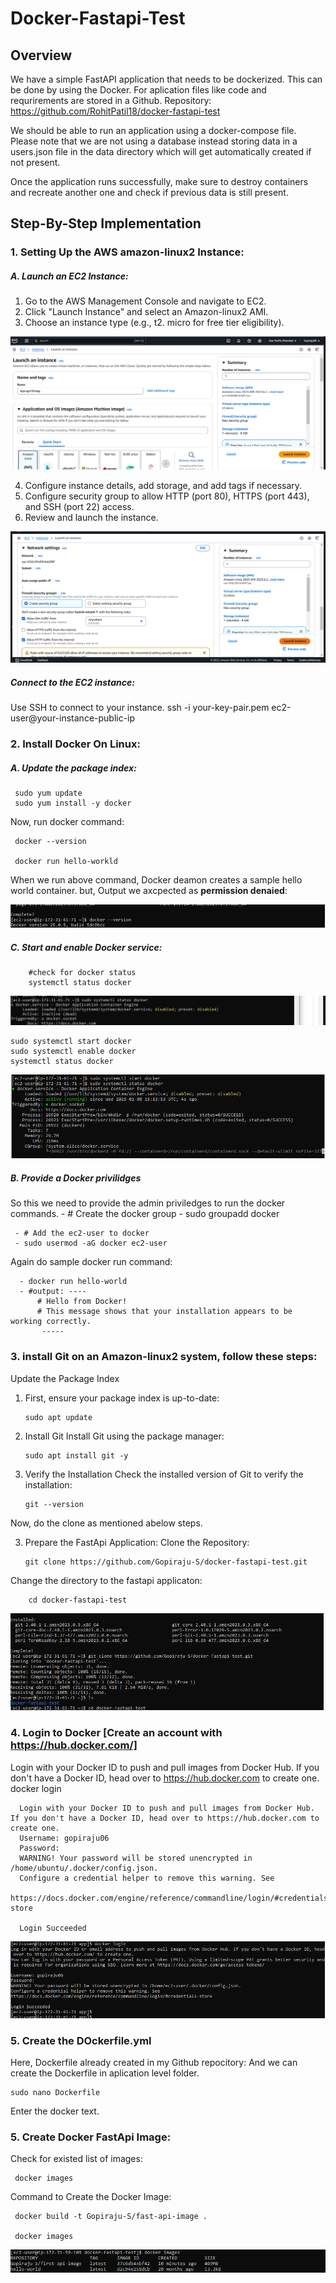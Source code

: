 # Docker-Fastapi-Test
## Overview

We have a simple FastAPI application that needs to be dockerized. This can be done by using the Docker. For aplication files like code and requrirements are stored in a Github. 
Repository: https://github.com/RohitPatil18/docker-fastapi-test 

We should be able to run an application using a docker-compose file. Please note that we are not using a database instead storing data in a users.json file in the data directory which will get automatically created if not present. 


Once the application runs successfully, make sure to destroy containers and recreate another one and check if previous data is still present.

## Step-By-Step Implementation
### 1. Setting Up the AWS amazon-linux2 Instance:
##### A.  Launch an EC2 Instance:
   1. Go to the AWS Management Console and navigate to EC2.
   2. Click "Launch Instance" and select an Amazon-linux2 AMI.
   3. Choose an instance type (e.g., t2. micro for free tier eligibility).

 ![Untitled](Images/instance1.png)

   4. Configure instance details, add storage, and add tags if necessary.
   5. Configure security group to allow HTTP (port 80), HTTPS (port 443), and SSH (port 22) access.
   6. Review and launch the instance.
      
![Untitled](Images/instance2.png)
         
##### Connect to the EC2 instance:
Use SSH to connect to your instance.
     ssh -i your-key-pair.pem ec2-user@your-instance-public-ip


### 2.  Install Docker On Linux:
##### A. Update the package index:
     sudo yum update
     sudo yum install -y docker

Now, run docker command:

     docker --version
  
     docker run hello-workld
     
When we run above command, Docker deamon creates a sample hello world container. 
but, Output we axcpected as **permission denaied**: 

 ![Untitled](Images/1.png)

##### C. Start and enable Docker service:

        #check for docker status
        systemctl status docker

 ![Untitled](Images/2.png)
 
    sudo systemctl start docker
    sudo systemctl enable docker
    systemctl status docker
    
 ![Untitled](Images/3.png)
 
##### B. Provide a Docker privilidges 
 So this we need to provide the admin priviledges to run the docker commands.
     - # Create the docker group
     - sudo groupadd docker

     - # Add the ec2-user to docker
     - sudo usermod -aG docker ec2-user
     
Again do sample docker run command:

      - docker run hello-world
      - #output: ----
          # Hello from Docker!
          # This message shows that your installation appears to be working correctly.
           -----


### 3. install Git on an Amazon-linux2 system, follow these steps:
Update the Package Index
1. First, ensure your package index is up-to-date:
   
       sudo apt update

3. Install Git
Install Git using the package manager:

       sudo apt install git -y
   
4. Verify the Installation
Check the installed version of Git to verify the installation:

       git --version

Now, do the clone as mentioned abelow steps.

3. Prepare the FastApi Application:
Clone the Repository:

       git clone https://github.com/Gopiraju-S/docker-fastapi-test.git

Change the directory to the fastapi applicaton:

        cd docker-fastapi-test

![Untitled](Images/4.png)

### 4. Login to Docker [Create an account with https://hub.docker.com/]
Login with your Docker ID to push and pull images from Docker Hub. If you don't have a Docker ID, head over to https://hub.docker.com to create one.
      docker login
      
      Login with your Docker ID to push and pull images from Docker Hub. If you don't have a Docker ID, head over to https://hub.docker.com to create one.
      Username: gopiraju06
      Password:
      WARNING! Your password will be stored unencrypted in /home/ubuntu/.docker/config.json.
      Configure a credential helper to remove this warning. See
      https://docs.docker.com/engine/reference/commandline/login/#credentials-store

      Login Succeeded

![Untitled](Images/5.png)

### 5. Create the DOckerfile.yml

Here, Dockerfile already created in my Github repocitory:
And we can create the Dockerfile in aplication level folder.

    sudo nano Dockerfile

Enter the docker text.
    



### 5. Create Docker FastApi Image:

Check for existed list of images:

     docker images

Command to Create the Docker Image:

     docker build -t Gopiraju-S/fast-api-image .

     docker images
 
![Untitled](Images/6.png)

     
